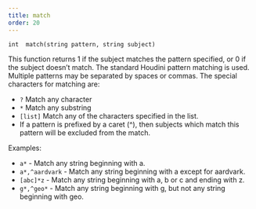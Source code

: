 ```yaml
---
title: match
order: 20
---
```

`int  match(string pattern, string subject)`

This function returns 1 if the subject matches the pattern specified, or
0 if the subject doesn’t match. The standard Houdini pattern matching is
used. Multiple patterns may be separated by spaces or commas. The
special characters for matching are:

- `?` Match any character
- `*` Match any substring
- `[list]` Match any of the characters specified in the list.
- If a pattern is prefixed by a caret (^), then subjects which match
 this pattern will be excluded from the match.

Examples:

- `a*` - Match any string beginning with a.
- `a*,^aardvark` - Match any string beginning with a except for
 aardvark.
- `[abc]*z` - Match any string beginning with a, b or c and ending with
 z.
- `g*,^geo*` - Match any string beginning with g, but not any string
 beginning with geo.
